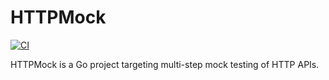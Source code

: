 # HTTPMock

[![CI](https://github.com/gliptak/httpmock/workflows/CI/badge.svg)](https://github.com/gliptak/httpmock/actions)

HTTPMock is a Go project targeting multi-step mock testing of HTTP APIs.